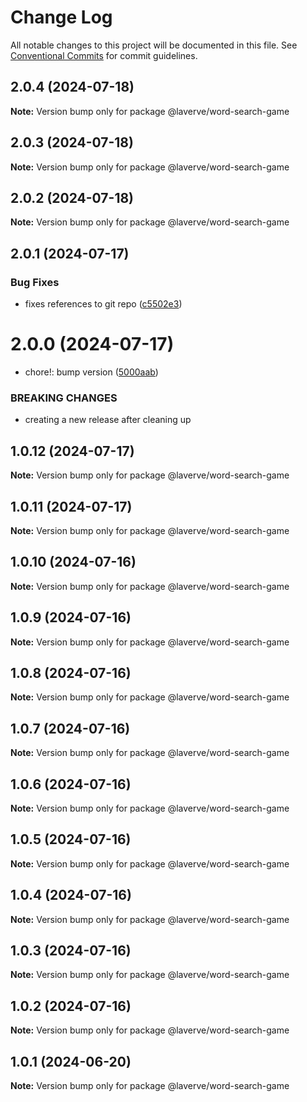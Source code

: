 # Change Log

All notable changes to this project will be documented in this file.
See [Conventional Commits](https://conventionalcommits.org) for commit guidelines.

## 2.0.4 (2024-07-18)

**Note:** Version bump only for package @laverve/word-search-game

## 2.0.3 (2024-07-18)

**Note:** Version bump only for package @laverve/word-search-game

## 2.0.2 (2024-07-18)

**Note:** Version bump only for package @laverve/word-search-game

## 2.0.1 (2024-07-17)

### Bug Fixes

-   fixes references to git repo ([c5502e3](https://github.com/laverve/fusion/commit/c5502e39d80f40db83e3d9a49b1bfb1ba1984fc1))

# 2.0.0 (2024-07-17)

-   chore!: bump version ([5000aab](https://github.com/laverve/games/commit/5000aaba0487d91b51c023333dd07637167cc221))

### BREAKING CHANGES

-   creating a new release after cleaning up

## 1.0.12 (2024-07-17)

**Note:** Version bump only for package @laverve/word-search-game

## 1.0.11 (2024-07-17)

**Note:** Version bump only for package @laverve/word-search-game

## 1.0.10 (2024-07-16)

**Note:** Version bump only for package @laverve/word-search-game

## 1.0.9 (2024-07-16)

**Note:** Version bump only for package @laverve/word-search-game

## 1.0.8 (2024-07-16)

**Note:** Version bump only for package @laverve/word-search-game

## 1.0.7 (2024-07-16)

**Note:** Version bump only for package @laverve/word-search-game

## 1.0.6 (2024-07-16)

**Note:** Version bump only for package @laverve/word-search-game

## 1.0.5 (2024-07-16)

**Note:** Version bump only for package @laverve/word-search-game

## 1.0.4 (2024-07-16)

**Note:** Version bump only for package @laverve/word-search-game

## 1.0.3 (2024-07-16)

**Note:** Version bump only for package @laverve/word-search-game

## 1.0.2 (2024-07-16)

**Note:** Version bump only for package @laverve/word-search-game

## 1.0.1 (2024-06-20)

**Note:** Version bump only for package @laverve/word-search-game
